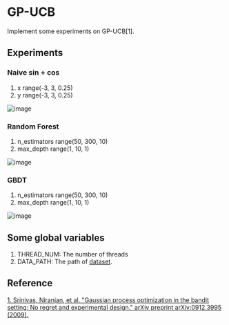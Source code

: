 # GP-UCB
Implement some experiments on GP-UCB[1].

## Experiments
### Naive sin + cos
1. x  range(-3, 3, 0.25)
2. y  range(-3, 3, 0.25)

![image](https://github.com/yxcT-T/GP_UCB/blob/master/result/sin_cos.gif, 'sinx + cosx result')

### Random Forest
1. n_estimators  range(50, 300, 10)
2. max_depth     range(1, 10, 1)

![image](https://github.com/yxcT-T/GP_UCB/blob/master/result/RF_Beta_100.gif, 'random forest result')

### GBDT
1. n_estimators  range(50, 300, 10)
2. max_depth     range(1, 10, 1)

![image](https://github.com/yxcT-T/GP_UCB/blob/master/result/GBDT_Beta_100.gif, 'gbdt result')

## Some global variables
1. THREAD_NUM: The number of threads
2. DATA_PATH: The path of [dataset](http://archive.ics.uci.edu/ml/datasets/Covertype).

## Reference
[1. Srinivas, Niranjan, et al. "Gaussian process optimization in the bandit setting: No regret and experimental design." arXiv preprint arXiv:0912.3995 (2009).](https://arxiv.org/pdf/0912.3995.pdf)

